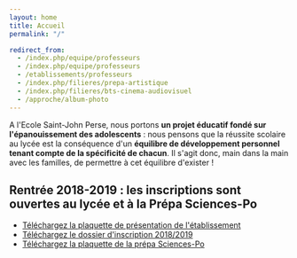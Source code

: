 ```yaml
---
layout: home
title: Accueil
permalink: "/"

redirect_from:
  - /index.php/equipe/professeurs
  - /index.php/equipe/professeurs
  - /etablissements/professeurs
  - /index.php/filieres/prepa-artistique
  - /index.php/filieres/bts-cinema-audiovisuel
  - /approche/album-photo
---
```


A l'Ecole Saint-John Perse, nous portons **un projet éducatif fondé sur l'épanouissement des adolescents** : nous pensons que la réussite scolaire au lycée est la conséquence d'un **équilibre de développement personnel tenant compte de la spécificité de chacun**. Il s'agit donc, main dans la main avec les familles, de permettre à cet équilibre d'exister !

## Rentrée 2018-2019 : les inscriptions sont ouvertes au lycée et à la Prépa Sciences-Po

* [Téléchargez la plaquette de présentation de l'établissement](/images/plaquette_2018_2019.pdf)
* [Téléchargez le dossier d'inscription 2018/2019](/images/Dossier_dinscription_2018_2019.pdf)
* [Téléchargez la plaquette de la prépa Sciences-Po](/images/plaquette_prepa_sciences-po.pdf)
